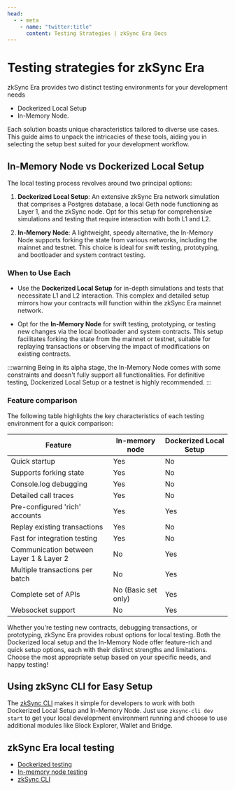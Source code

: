 ```yaml
---
head:
  - - meta
    - name: "twitter:title"
      content: Testing Strategies | zkSync Era Docs
---
```


# Testing strategies for zkSync Era

zkSync Era provides two distinct testing environments for your development needs

- Dockerized Local Setup
- In-Memory Node.

Each solution boasts unique characteristics tailored to diverse use cases. This guide aims to unpack the intricacies of these tools, aiding you in selecting the setup best suited for your development workflow.

## In-Memory Node vs Dockerized Local Setup

The local testing process revolves around two principal options:

1. **Dockerized Local Setup**: An extensive zkSync Era network simulation that comprises a Postgres database, a local Geth node functioning as Layer 1, and the zkSync node. Opt for this setup for comprehensive simulations and testing that require interaction with both L1 and L2.

2. **In-Memory Node**: A lightweight, speedy alternative, the In-Memory Node supports forking the state from various networks, including the mainnet and testnet. This choice is ideal for swift testing, prototyping, and bootloader and system contract testing.

### When to Use Each

- Use the **Dockerized Local Setup** for in-depth simulations and tests that necessitate L1 and L2 interaction. This complex and detailed setup mirrors how your contracts will function within the zkSync Era mainnet network.

- Opt for the **In-Memory Node** for swift testing, prototyping, or testing new changes via the local bootloader and system contracts. This setup facilitates forking the state from the mainnet or testnet, suitable for replaying transactions or observing the impact of modifications on existing contracts.

:::warning
Being in its alpha stage, the In-Memory Node comes with some constraints and doesn't fully support all functionalities. For definitive testing, Dockerized Local Setup or a testnet is highly recommended.
:::

### Feature comparison

The following table highlights the key characteristics of each testing environment for a quick comparison:

| Feature                                 | In-memory node      | Dockerized Local Setup |
| --------------------------------------- | ------------------- | ---------------------- |
| Quick startup                           | Yes                 | No                     |
| Supports forking state                  | Yes                 | No                     |
| Console.log debugging                   | Yes                 | No                     |
| Detailed call traces                    | Yes                 | No                     |
| Pre-configured 'rich' accounts          | Yes                 | Yes                    |
| Replay existing transactions            | Yes                 | No                     |
| Fast for integration testing            | Yes                 | No                     |
| Communication between Layer 1 & Layer 2 | No                  | Yes                    |
| Multiple transactions per batch         | No                  | Yes                    |
| Complete set of APIs                    | No (Basic set only) | Yes                    |
| Websocket support                       | No                  | Yes                    |

Whether you're testing new contracts, debugging transactions, or prototyping, zkSync Era provides robust options for local testing. Both the Dockerized local setup and the In-Memory Node offer feature-rich and quick setup options, each with their distinct strengths and limitations. Choose the most appropriate setup based on your specific needs, and happy testing!

## Using zkSync CLI for Easy Setup

The [zkSync CLI](../zksync-cli/README.md) makes it simple for developers to work with both Dockerized Local Setup and In-Memory Node. Just use `zksync-cli dev start` to get your local development environment running and choose to use additional modules like Block Explorer, Wallet and Bridge.

## zkSync Era local testing

- [Dockerized testing](./dockerized-testing.md)
- [In-memory node testing](./era-test-node.md)
- [zkSync CLI](../zksync-cli/README.md)
